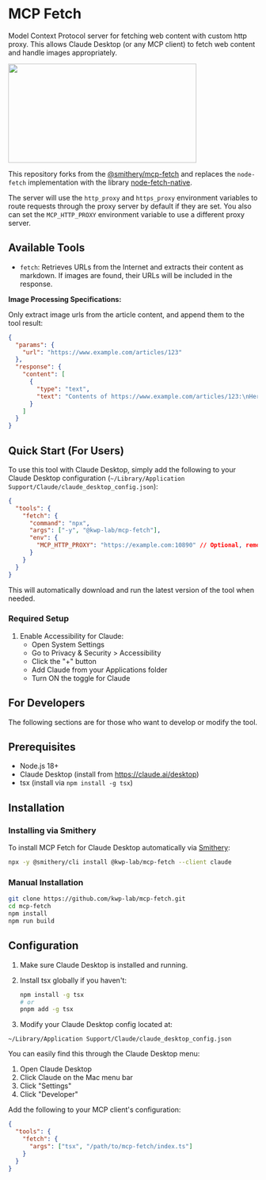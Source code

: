 # MCP Fetch

Model Context Protocol server for fetching web content with custom http proxy. This allows Claude Desktop (or any MCP client) to fetch web content and handle images appropriately.

<a href="https://glama.ai/mcp/servers/@kwp-lab/mcp-fetch">
  <img width="380" height="200" src="https://glama.ai/mcp/servers/@kwp-lab/mcp-fetch/badge" />
</a>

This repository forks from the [@smithery/mcp-fetch](https://github.com/smithery-ai/mcp-fetch) and replaces the `node-fetch` implementation with the library [node-fetch-native](https://www.npmjs.com/package/node-fetch-native).

The server will use the `http_proxy` and `https_proxy` environment variables to route requests through the proxy server by default if they are set.
You also can set the `MCP_HTTP_PROXY` environment variable to use a different proxy server.

## Available Tools

- `fetch`: Retrieves URLs from the Internet and extracts their content as markdown. If images are found, their URLs will be included in the response.

**Image Processing Specifications:**

Only extract image urls from the article content, and append them to the tool result:

```json
{
  "params": {
    "url": "https://www.example.com/articles/123"
  },
  "response": {
    "content": [
      {
        "type": "text",
        "text": "Contents of https://www.example.com/articles/123:\nHere is the article content\n\nImages found in article:\n- https://www.example.com/1.jpg.webp\n- https://www.example.com/2.jpg.webp\n- https://www.example.com/3.webp"
      }
    ]
  }
}
```

## Quick Start (For Users)

To use this tool with Claude Desktop, simply add the following to your Claude Desktop configuration (`~/Library/Application Support/Claude/claude_desktop_config.json`):

```json
{
  "tools": {
    "fetch": {
      "command": "npx",
      "args": ["-y", "@kwp-lab/mcp-fetch"],
      "env": {
        "MCP_HTTP_PROXY": "https://example.com:10890" // Optional, remove if not needed
      }
    }
  }
}
```

This will automatically download and run the latest version of the tool when needed.

### Required Setup

1. Enable Accessibility for Claude:
   - Open System Settings
   - Go to Privacy & Security > Accessibility
   - Click the "+" button
   - Add Claude from your Applications folder
   - Turn ON the toggle for Claude

## For Developers

The following sections are for those who want to develop or modify the tool.

## Prerequisites

- Node.js 18+
- Claude Desktop (install from https://claude.ai/desktop)
- tsx (install via `npm install -g tsx`)

## Installation

### Installing via Smithery

To install MCP Fetch for Claude Desktop automatically via [Smithery](https://smithery.ai/server/@kwp-lab/mcp-fetch):

```bash
npx -y @smithery/cli install @kwp-lab/mcp-fetch --client claude
```

### Manual Installation

```bash
git clone https://github.com/kwp-lab/mcp-fetch.git
cd mcp-fetch
npm install
npm run build
```

## Configuration

1. Make sure Claude Desktop is installed and running.

2. Install tsx globally if you haven't:

    ```bash
    npm install -g tsx
    # or
    pnpm add -g tsx
    ```

3. Modify your Claude Desktop config located at:

`~/Library/Application Support/Claude/claude_desktop_config.json`

You can easily find this through the Claude Desktop menu:

1. Open Claude Desktop
2. Click Claude on the Mac menu bar
3. Click "Settings"
4. Click "Developer"

Add the following to your MCP client's configuration:

```json
{
  "tools": {
    "fetch": {
      "args": ["tsx", "/path/to/mcp-fetch/index.ts"]
    }
  }
}
```
